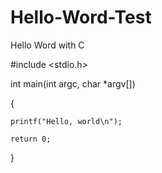 # Hello-Word-Test
Hello Word with C

#include <stdio.h>

int main(int argc, char *argv[])

{

	printf("Hello, world\n");
	
	return 0;
	
}
